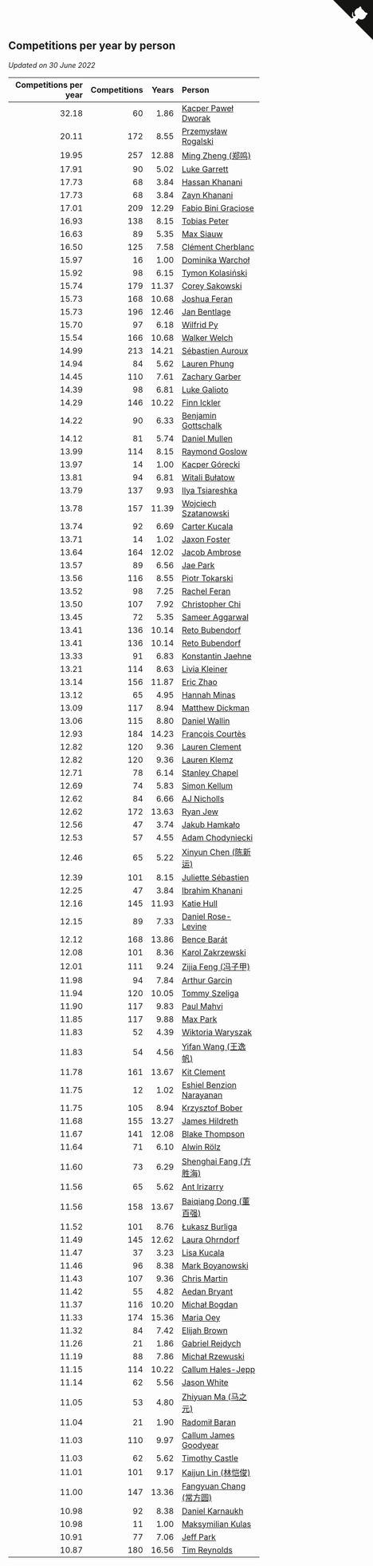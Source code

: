 ## Competitions per year by person

*Updated on 30 June 2022*

| Competitions per year | Competitions | Years | Person |
| ---: | ---: | ---: | :--- |
| 32.18 | 60 | 1.86 | [Kacper Paweł Dworak](https://www.worldcubeassociation.org/persons/2020DWOR01) |
| 20.11 | 172 | 8.55 | [Przemysław Rogalski](https://www.worldcubeassociation.org/persons/2013ROGA02) |
| 19.95 | 257 | 12.88 | [Ming Zheng (郑鸣)](https://www.worldcubeassociation.org/persons/2009ZHEN11) |
| 17.91 | 90 | 5.02 | [Luke Garrett](https://www.worldcubeassociation.org/persons/2017GARR05) |
| 17.73 | 68 | 3.84 | [Hassan Khanani](https://www.worldcubeassociation.org/persons/2018KHAN26) |
| 17.73 | 68 | 3.84 | [Zayn Khanani](https://www.worldcubeassociation.org/persons/2018KHAN28) |
| 17.01 | 209 | 12.29 | [Fabio Bini Graciose](https://www.worldcubeassociation.org/persons/2010GRAC02) |
| 16.93 | 138 | 8.15 | [Tobias Peter](https://www.worldcubeassociation.org/persons/2014PETE03) |
| 16.63 | 89 | 5.35 | [Max Siauw](https://www.worldcubeassociation.org/persons/2017SIAU02) |
| 16.50 | 125 | 7.58 | [Clément Cherblanc](https://www.worldcubeassociation.org/persons/2014CHER05) |
| 15.97 | 16 | 1.00 | [Dominika Warchoł](https://www.worldcubeassociation.org/persons/2021WARC01) |
| 15.92 | 98 | 6.15 | [Tymon Kolasiński](https://www.worldcubeassociation.org/persons/2016KOLA02) |
| 15.74 | 179 | 11.37 | [Corey Sakowski](https://www.worldcubeassociation.org/persons/2011SAKO01) |
| 15.73 | 168 | 10.68 | [Joshua Feran](https://www.worldcubeassociation.org/persons/2011FERA01) |
| 15.73 | 196 | 12.46 | [Jan Bentlage](https://www.worldcubeassociation.org/persons/2010BENT01) |
| 15.70 | 97 | 6.18 | [Wilfrid Py](https://www.worldcubeassociation.org/persons/2016PYWI01) |
| 15.54 | 166 | 10.68 | [Walker Welch](https://www.worldcubeassociation.org/persons/2011WELC01) |
| 14.99 | 213 | 14.21 | [Sébastien Auroux](https://www.worldcubeassociation.org/persons/2008AURO01) |
| 14.94 | 84 | 5.62 | [Lauren Phung](https://www.worldcubeassociation.org/persons/2016PHUN02) |
| 14.45 | 110 | 7.61 | [Zachary Garber](https://www.worldcubeassociation.org/persons/2014GARB01) |
| 14.39 | 98 | 6.81 | [Luke Galioto](https://www.worldcubeassociation.org/persons/2015GALI02) |
| 14.29 | 146 | 10.22 | [Finn Ickler](https://www.worldcubeassociation.org/persons/2012ICKL01) |
| 14.22 | 90 | 6.33 | [Benjamin Gottschalk](https://www.worldcubeassociation.org/persons/2016GOTT01) |
| 14.12 | 81 | 5.74 | [Daniel Mullen](https://www.worldcubeassociation.org/persons/2016MULL04) |
| 13.99 | 114 | 8.15 | [Raymond Goslow](https://www.worldcubeassociation.org/persons/2014GOSL01) |
| 13.97 | 14 | 1.00 | [Kacper Górecki](https://www.worldcubeassociation.org/persons/2021GORE01) |
| 13.81 | 94 | 6.81 | [Witali Bułatow](https://www.worldcubeassociation.org/persons/2015BUAT01) |
| 13.79 | 137 | 9.93 | [Ilya Tsiareshka](https://www.worldcubeassociation.org/persons/2012TERE01) |
| 13.78 | 157 | 11.39 | [Wojciech Szatanowski](https://www.worldcubeassociation.org/persons/2011SZAT01) |
| 13.74 | 92 | 6.69 | [Carter Kucala](https://www.worldcubeassociation.org/persons/2015KUCA01) |
| 13.71 | 14 | 1.02 | [Jaxon Foster](https://www.worldcubeassociation.org/persons/2021FOST01) |
| 13.64 | 164 | 12.02 | [Jacob Ambrose](https://www.worldcubeassociation.org/persons/2010AMBR01) |
| 13.57 | 89 | 6.56 | [Jae Park](https://www.worldcubeassociation.org/persons/2015PARK24) |
| 13.56 | 116 | 8.55 | [Piotr Tokarski](https://www.worldcubeassociation.org/persons/2013TOKA01) |
| 13.52 | 98 | 7.25 | [Rachel Feran](https://www.worldcubeassociation.org/persons/2015FERA01) |
| 13.50 | 107 | 7.92 | [Christopher Chi](https://www.worldcubeassociation.org/persons/2014CHIC01) |
| 13.45 | 72 | 5.35 | [Sameer Aggarwal](https://www.worldcubeassociation.org/persons/2017AGGA01) |
| 13.41 | 136 | 10.14 | [Reto Bubendorf](https://www.worldcubeassociation.org/persons/2012BUBE01) |
| 13.41 | 136 | 10.14 | [Reto Bubendorf](https://www.worldcubeassociation.org/persons/2012BUBE01) |
| 13.33 | 91 | 6.83 | [Konstantin Jaehne](https://www.worldcubeassociation.org/persons/2015JAEH01) |
| 13.21 | 114 | 8.63 | [Livia Kleiner](https://www.worldcubeassociation.org/persons/2013KLEI03) |
| 13.14 | 156 | 11.87 | [Eric Zhao](https://www.worldcubeassociation.org/persons/2010ZHAO19) |
| 13.12 | 65 | 4.95 | [Hannah Minas](https://www.worldcubeassociation.org/persons/2017MINA04) |
| 13.09 | 117 | 8.94 | [Matthew Dickman](https://www.worldcubeassociation.org/persons/2013DICK01) |
| 13.06 | 115 | 8.80 | [Daniel Wallin](https://www.worldcubeassociation.org/persons/2013WALL03) |
| 12.93 | 184 | 14.23 | [François Courtès](https://www.worldcubeassociation.org/persons/2008COUR01) |
| 12.82 | 120 | 9.36 | [Lauren Clement](https://www.worldcubeassociation.org/persons/2013KLEM01) |
| 12.82 | 120 | 9.36 | [Lauren Klemz](https://www.worldcubeassociation.org/persons/2013KLEM01) |
| 12.71 | 78 | 6.14 | [Stanley Chapel](https://www.worldcubeassociation.org/persons/2016CHAP04) |
| 12.69 | 74 | 5.83 | [Simon Kellum](https://www.worldcubeassociation.org/persons/2016KELL12) |
| 12.62 | 84 | 6.66 | [AJ Nicholls](https://www.worldcubeassociation.org/persons/2015NICH04) |
| 12.62 | 172 | 13.63 | [Ryan Jew](https://www.worldcubeassociation.org/persons/2008JEWR01) |
| 12.56 | 47 | 3.74 | [Jakub Hamkało](https://www.worldcubeassociation.org/persons/2018HAMK01) |
| 12.53 | 57 | 4.55 | [Adam Chodyniecki](https://www.worldcubeassociation.org/persons/2017CHOD02) |
| 12.46 | 65 | 5.22 | [Xinyun Chen (陈新运)](https://www.worldcubeassociation.org/persons/2017CHEN36) |
| 12.39 | 101 | 8.15 | [Juliette Sébastien](https://www.worldcubeassociation.org/persons/2014SEBA01) |
| 12.25 | 47 | 3.84 | [Ibrahim Khanani](https://www.worldcubeassociation.org/persons/2018KHAN27) |
| 12.16 | 145 | 11.93 | [Katie Hull](https://www.worldcubeassociation.org/persons/2010HULL01) |
| 12.15 | 89 | 7.33 | [Daniel Rose-Levine](https://www.worldcubeassociation.org/persons/2015ROSE01) |
| 12.12 | 168 | 13.86 | [Bence Barát](https://www.worldcubeassociation.org/persons/2008BARA01) |
| 12.08 | 101 | 8.36 | [Karol Zakrzewski](https://www.worldcubeassociation.org/persons/2014ZAKR01) |
| 12.01 | 111 | 9.24 | [Zijia Feng (冯子甲)](https://www.worldcubeassociation.org/persons/2013FENG02) |
| 11.98 | 94 | 7.84 | [Arthur Garcin](https://www.worldcubeassociation.org/persons/2014GARC27) |
| 11.94 | 120 | 10.05 | [Tommy Szeliga](https://www.worldcubeassociation.org/persons/2012SZEL01) |
| 11.90 | 117 | 9.83 | [Paul Mahvi](https://www.worldcubeassociation.org/persons/2012MAHV01) |
| 11.85 | 117 | 9.88 | [Max Park](https://www.worldcubeassociation.org/persons/2012PARK03) |
| 11.83 | 52 | 4.39 | [Wiktoria Waryszak](https://www.worldcubeassociation.org/persons/2018WARY01) |
| 11.83 | 54 | 4.56 | [Yifan Wang (王逸帆)](https://www.worldcubeassociation.org/persons/2017WANY29) |
| 11.78 | 161 | 13.67 | [Kit Clement](https://www.worldcubeassociation.org/persons/2008CLEM01) |
| 11.75 | 12 | 1.02 | [Eshiel Benzion Narayanan](https://www.worldcubeassociation.org/persons/2021NARA03) |
| 11.75 | 105 | 8.94 | [Krzysztof Bober](https://www.worldcubeassociation.org/persons/2013BOBE01) |
| 11.68 | 155 | 13.27 | [James Hildreth](https://www.worldcubeassociation.org/persons/2009HILD01) |
| 11.67 | 141 | 12.08 | [Blake Thompson](https://www.worldcubeassociation.org/persons/2010THOM03) |
| 11.64 | 71 | 6.10 | [Alwin Rölz](https://www.worldcubeassociation.org/persons/2016ROLZ01) |
| 11.60 | 73 | 6.29 | [Shenghai Fang (方胜海)](https://www.worldcubeassociation.org/persons/2016FANG01) |
| 11.56 | 65 | 5.62 | [Ant Irizarry](https://www.worldcubeassociation.org/persons/2016IRIZ02) |
| 11.56 | 158 | 13.67 | [Baiqiang Dong (董百强)](https://www.worldcubeassociation.org/persons/2008DONG06) |
| 11.52 | 101 | 8.76 | [Łukasz Burliga](https://www.worldcubeassociation.org/persons/2013BURL01) |
| 11.49 | 145 | 12.62 | [Laura Ohrndorf](https://www.worldcubeassociation.org/persons/2009OHRN01) |
| 11.47 | 37 | 3.23 | [Lisa Kucala](https://www.worldcubeassociation.org/persons/2019KUCA01) |
| 11.46 | 96 | 8.38 | [Mark Boyanowski](https://www.worldcubeassociation.org/persons/2014BOYA01) |
| 11.43 | 107 | 9.36 | [Chris Martin](https://www.worldcubeassociation.org/persons/2013MART03) |
| 11.42 | 55 | 4.82 | [Aedan Bryant](https://www.worldcubeassociation.org/persons/2017BRYA06) |
| 11.37 | 116 | 10.20 | [Michał Bogdan](https://www.worldcubeassociation.org/persons/2012BOGD01) |
| 11.33 | 174 | 15.36 | [Maria Oey](https://www.worldcubeassociation.org/persons/2007OEYM01) |
| 11.32 | 84 | 7.42 | [Elijah Brown](https://www.worldcubeassociation.org/persons/2015BROW03) |
| 11.26 | 21 | 1.86 | [Gabriel Rejdych](https://www.worldcubeassociation.org/persons/2020REJD01) |
| 11.19 | 88 | 7.86 | [Michał Rzewuski](https://www.worldcubeassociation.org/persons/2014RZEW01) |
| 11.15 | 114 | 10.22 | [Callum Hales-Jepp](https://www.worldcubeassociation.org/persons/2012HALE01) |
| 11.14 | 62 | 5.56 | [Jason White](https://www.worldcubeassociation.org/persons/2016WHIT16) |
| 11.05 | 53 | 4.80 | [Zhiyuan Ma (马之元)](https://www.worldcubeassociation.org/persons/2017MAZH04) |
| 11.04 | 21 | 1.90 | [Radomił Baran](https://www.worldcubeassociation.org/persons/2020BARA02) |
| 11.03 | 110 | 9.97 | [Callum James Goodyear](https://www.worldcubeassociation.org/persons/2012GOOD02) |
| 11.03 | 62 | 5.62 | [Timothy Castle](https://www.worldcubeassociation.org/persons/2016CAST48) |
| 11.01 | 101 | 9.17 | [Kaijun Lin (林恺俊)](https://www.worldcubeassociation.org/persons/2013LINK01) |
| 11.00 | 147 | 13.36 | [Fangyuan Chang (常方圆)](https://www.worldcubeassociation.org/persons/2009CHAN04) |
| 10.98 | 92 | 8.38 | [Daniel Karnaukh](https://www.worldcubeassociation.org/persons/2014KARN02) |
| 10.98 | 11 | 1.00 | [Maksymilian Kulas](https://www.worldcubeassociation.org/persons/2021KULA02) |
| 10.91 | 77 | 7.06 | [Jeff Park](https://www.worldcubeassociation.org/persons/2015PARK08) |
| 10.87 | 180 | 16.56 | [Tim Reynolds](https://www.worldcubeassociation.org/persons/2005REYN01) |


<a href="https://github.com/jonatanklosko/wca_statistics" class="github-corner" aria-label="View source on Github"><svg width="80" height="80" viewBox="0 0 250 250" style="fill:#151513; color:#fff; position: absolute; top: 0; border: 0; right: 0;" aria-hidden="true"><path d="M0,0 L115,115 L130,115 L142,142 L250,250 L250,0 Z"></path><path d="M128.3,109.0 C113.8,99.7 119.0,89.6 119.0,89.6 C122.0,82.7 120.5,78.6 120.5,78.6 C119.2,72.0 123.4,76.3 123.4,76.3 C127.3,80.9 125.5,87.3 125.5,87.3 C122.9,97.6 130.6,101.9 134.4,103.2" fill="currentColor" style="transform-origin: 130px 106px;" class="octo-arm"></path><path d="M115.0,115.0 C114.9,115.1 118.7,116.5 119.8,115.4 L133.7,101.6 C136.9,99.2 139.9,98.4 142.2,98.6 C133.8,88.0 127.5,74.4 143.8,58.0 C148.5,53.4 154.0,51.2 159.7,51.0 C160.3,49.4 163.2,43.6 171.4,40.1 C171.4,40.1 176.1,42.5 178.8,56.2 C183.1,58.6 187.2,61.8 190.9,65.4 C194.5,69.0 197.7,73.2 200.1,77.6 C213.8,80.2 216.3,84.9 216.3,84.9 C212.7,93.1 206.9,96.0 205.4,96.6 C205.1,102.4 203.0,107.8 198.3,112.5 C181.9,128.9 168.3,122.5 157.7,114.1 C157.9,116.9 156.7,120.9 152.7,124.9 L141.0,136.5 C139.8,137.7 141.6,141.9 141.8,141.8 Z" fill="currentColor" class="octo-body"></path></svg></a><style>.github-corner:hover .octo-arm{animation:octocat-wave 560ms ease-in-out}@keyframes octocat-wave{0%,100%{transform:rotate(0)}20%,60%{transform:rotate(-25deg)}40%,80%{transform:rotate(10deg)}}@media (max-width:500px){.github-corner:hover .octo-arm{animation:none}.github-corner .octo-arm{animation:octocat-wave 560ms ease-in-out}}</style>
